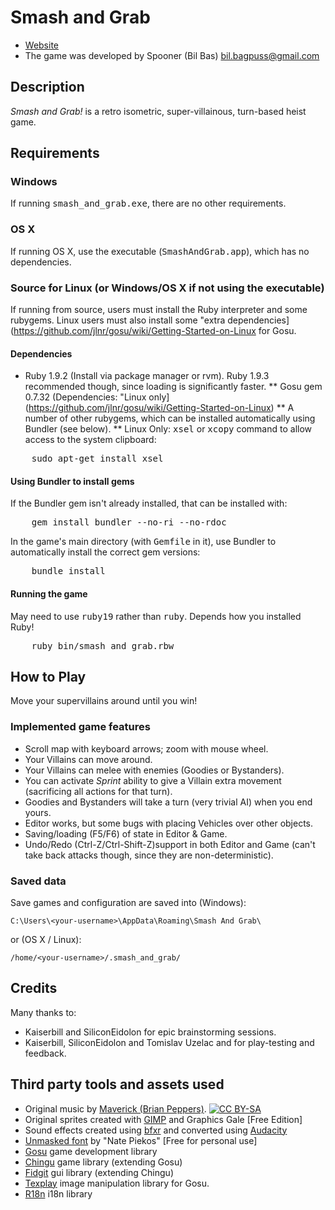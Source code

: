 Smash and Grab
==============

* [Website](http://spooner.github.com/games/smash_and_grab/)
* The game was developed by Spooner (Bil Bas) bil.bagpuss@gmail.com

Description
-----------

_Smash and Grab!_ is a retro isometric, super-villainous, turn-based heist game.

Requirements
------------

### Windows

If running <tt>smash_and_grab.exe</tt>, there are no other requirements.

### OS X

If running OS X, use the executable (<tt>SmashAndGrab.app</tt>), which has no dependencies.

### Source for Linux (or Windows/OS X if not using the executable)

If running from source, users must install the Ruby interpreter and some rubygems. Linux users must also install some "extra dependencies](https://github.com/jlnr/gosu/wiki/Getting-Started-on-Linux for Gosu.

#### Dependencies

* Ruby 1.9.2 (Install via package manager or rvm). Ruby 1.9.3 recommended though, since loading is significantly faster.
** Gosu gem 0.7.32 (Dependencies: "Linux only](https://github.com/jlnr/gosu/wiki/Getting-Started-on-Linux)
** A number of other rubygems, which can be installed automatically using Bundler (see below).
** Linux Only: <tt>xsel</tt> or <tt>xcopy</tt> command to allow access to the system clipboard:
<pre>    sudo apt-get install xsel</pre>

#### Using Bundler to install gems

If the Bundler gem isn't already installed, that can be installed with:

<pre>
    gem install bundler --no-ri --no-rdoc
</pre>

In the game's main directory (with <tt>Gemfile</tt> in it), use Bundler to automatically install the correct gem versions:

<pre>
    bundle install
</pre>

#### Running the game

May need to use <tt>ruby19</tt> rather than <tt>ruby</tt>. Depends how you installed Ruby!

<pre>
    ruby bin/smash_and_grab.rbw
</pre>

How to Play
-----------

Move your supervillains around until you win!

### Implemented game features

* Scroll map with keyboard arrows; zoom with mouse wheel.
* Your Villains can move around.
* Your Villains can melee with enemies (Goodies or Bystanders).
* You can activate _Sprint_ ability to give a Villain extra movement (sacrificing all actions for that turn).
* Goodies and Bystanders will take a turn (very trivial AI) when you end yours.
* Editor works, but some bugs with placing Vehicles over other objects.
* Saving/loading (F5/F6) of state in Editor & Game.
* Undo/Redo (Ctrl-Z/Ctrl-Shift-Z)support in both Editor and Game (can't take back attacks though, since they are non-deterministic).

### Saved data

Save games and configuration are saved into (Windows):

    C:\Users\<your-username>\AppData\Roaming\Smash And Grab\

or (OS X / Linux):

    /home/<your-username>/.smash_and_grab/

Credits
-------

Many thanks to:

* Kaiserbill and SiliconEidolon for epic brainstorming sessions.
* Kaiserbill, SiliconEidolon and Tomislav Uzelac and for play-testing and feedback.

Third party tools and assets used
---------------------------------

* Original music by [Maverick (Brian Peppers)](http://polyhedricpeppers.weebly.com/). [![CC BY-SA](http://i.creativecommons.org/l/by-sa/3.0/88x31.png)](http://creativecommons.org/licenses/by-sa/3.0/)
* Original sprites created with [GIMP](http://www.gimp.org/) and Graphics Gale [Free Edition]
* Sound effects created using [bfxr](http://www.bfxr.net/) and converted using [Audacity](http://audacity.sourceforge.net/)
* [Unmasked font](http://www.blambot.com/font_unmasked.shtml) by "Nate Piekos" [Free for personal use]
* [Gosu](http://libgosu.org/) game development library
* [Chingu](http://ippa.se/chingu) game library (extending Gosu)
* [Fidgit](https://github.com/Spooner/fidgit) gui library (extending Chingu)
* [Texplay](http://banisterfiend.wordpress.com/2008/08/23/texplay-an-image-manipulation-tool-for-ruby-and-gosu/) image manipulation library for Gosu.
* [R18n](http://r18n.rubyforge.org/) i18n library